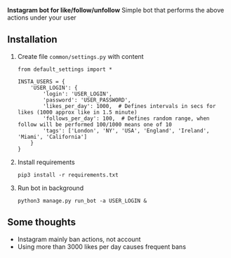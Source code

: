 **Instagram bot for like/follow/unfollow**
Simple bot that performs the above actions under your user

## Installation

1. Create file `common/settings.py` with content
	```
	from default_settings import *

	INSTA_USERS = {
		'USER_LOGIN': {
			'login': 'USER_LOGIN',
			'password': 'USER_PASSWORD',
			'likes_per_day': 1000,  # Defines intervals in secs for likes (1000 approx like in 1.5 minute)
			'follows_per_day': 100,  # Defines random range, when follow will be performed 100/1000 means one of 10
			'tags': ['London', 'NY', 'USA', 'England', 'Ireland', 'Miami', 'California']
		}
	}
	```
2. Install requirements
	```
	pip3 install -r requirements.txt
	```
3. Run bot in background
	```
	python3 manage.py run_bot -a USER_LOGIN &
	```

## Some thoughts
* Instagram mainly ban actions, not account
* Using more than 3000 likes per day causes frequent bans
